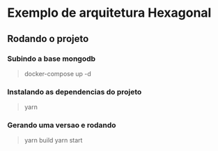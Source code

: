 # Exemplo de arquitetura Hexagonal

## Rodando o projeto

### Subindo a base mongodb
> docker-compose up -d

### Instalando as dependencias do projeto
> yarn

### Gerando uma versao e rodando
> yarn build
> yarn start
